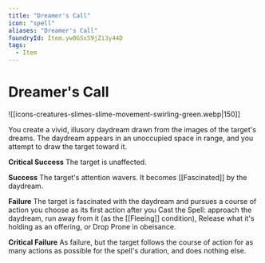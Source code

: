 ```yaml
---
title: "Dreamer's Call"
icon: "spell"
aliases: "Dreamer's Call"
foundryId: Item.yw0GSxS9jZi3y44D
tags:
  - Item
---
```


# Dreamer's Call
![[icons-creatures-slimes-slime-movement-swirling-green.webp|150]]

You create a vivid, illusory daydream drawn from the images of the target's dreams. The daydream appears in an unoccupied space in range, and you attempt to draw the target toward it.

**Critical Success** The target is unaffected.

**Success** The target's attention wavers. It becomes [[Fascinated]] by the daydream.

**Failure** The target is fascinated with the daydream and pursues a course of action you choose as its first action after you Cast the Spell: approach the daydream, run away from it (as the [[Fleeing]] condition), Release what it's holding as an offering, or Drop Prone in obeisance.

**Critical Failure** As failure, but the target follows the course of action for as many actions as possible for the spell's duration, and does nothing else.
